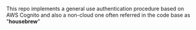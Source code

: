 This repo implements a general use authentication procedure based on AWS Cognito
and also a non-cloud one often referred in the code base as "**housebrew**"
